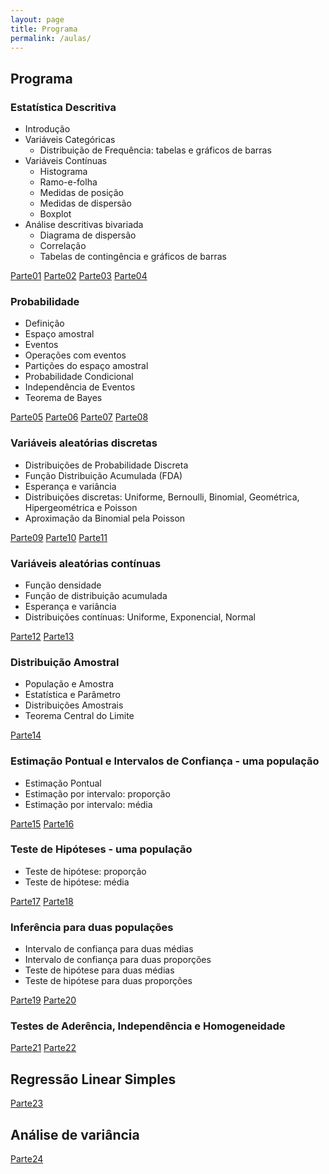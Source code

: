 ```yaml
---
layout: page
title: Programa
permalink: /aulas/
---
```



## Programa

### Estatística Descritiva

* Introdução
* Variáveis Categóricas
  + Distribuição de Frequência: tabelas e gráficos de barras
* Variáveis Contínuas
  + Histograma
  + Ramo-e-folha
  + Medidas de posição
  + Medidas de dispersão
  + Boxplot
* Análise descritivas bivariada
  + Diagrama de dispersão
  + Correlação
  + Tabelas de contingência e gráficos de barras

[Parte01](slides/parte01.html)
[Parte02](slides/parte02.html)
[Parte03](slides/parte03.html)
[Parte04](slides/parte04.html)


### Probabilidade

* Definição
* Espaço amostral
* Eventos
* Operações com eventos
* Partições do espaço amostral
* Probabilidade Condicional
* Independência de Eventos
* Teorema de Bayes 

[Parte05](slides/parte05.html)
[Parte06](slides/parte06.html)
[Parte07](slides/parte07.html)
[Parte08](slides/parte08.html)



### Variáveis aleatórias discretas
* Distribuições de Probabilidade Discreta
* Função Distribuição Acumulada (FDA)
* Esperança e variância
* Distribuições discretas: Uniforme, Bernoulli, Binomial, Geométrica, Hipergeométrica e Poisson
* Aproximação da Binomial pela Poisson

[Parte09](slides/parte09.html)
[Parte10](slides/parte10.html)
[Parte11](slides/parte11.html)


### Variáveis aleatórias contínuas
* Função densidade
* Função de distribuição acumulada
* Esperança e variância
* Distribuições contínuas: Uniforme, Exponencial, Normal

[Parte12](slides/parte12.html)
[Parte13](slides/parte13.html)

### Distribuição Amostral
* População e Amostra
* Estatística e Parâmetro
* Distribuições Amostrais
* Teorema Central do Limite

[Parte14](slides/parte14.html)

### Estimação Pontual e Intervalos de Confiança - uma população
* Estimação Pontual
* Estimação por intervalo: proporção
* Estimação por intervalo: média

[Parte15](slides/parte15.html)
[Parte16](slides/parte16.html)

### Teste de Hipóteses - uma população

* Teste de hipótese: proporção
* Teste de hipótese: média

[Parte17](slides/parte17.html)
[Parte18](slides/parte18.html)

### Inferência para duas populações

* Intervalo de confiança para duas médias
* Intervalo de confiança para duas proporções
* Teste de hipótese para duas médias
* Teste de hipótese para duas proporções

[Parte19](slides/parte19.html)
[Parte20](slides/parte20.html)

### Testes de Aderência, Independência e Homogeneidade

[Parte21](slides/parte21.html)
[Parte22](slides/parte22.html)

## Regressão Linear Simples

[Parte23](slides/parte23.html)

## Análise de variância

[Parte24](slides/parte24.html)
